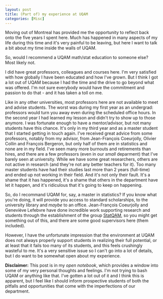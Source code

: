 ```yaml
---
layout: post
title: (Part of) my experience at UQAM
categories: [Misc]
---
```


Moving out of Montreal has provided me the opportunity to reflect back onto the five years I spent here. Much has happened in many aspects of my life during this time and it's very painful to be leaving, but here I want to talk a bit about my time inside the walls of UQAM. <!--more-->

So, would I recommend a UQAM math/stat education to someone else? Most likely not.

I did have great professors, colleagues and courses here. I'm very satisfied with how globally I have been educated and how I've grown. But I think I got a lot out of UQAM because I had the time and the drive to go beyond what was offered. I'm not sure everybody would have the commitment and passion to do that - and it has taken a toll on me. 

Like in any other universities, most professors here are not available to meet and advise students. The worst was during my first year as an undergrad: professors would turn you away even during the scheduled office hours. In the second year I had learned my lesson and didn't try to show up to those anymore. I was fortunate enough to have a mentor/advisor, but not many students have this chance.  It's only in my third year and as a master student that I started getting in touch again. I've received great advice from some professors, notably from my advisor, from Jean-François Coeurjolly, Olivier Collin and François Bergeron, but only half of them are in statistics and none are in my field. I've seen many more burnouts and retirements than hires, and there are a few professors (even in our *small* deparment) that I've barely seen at university. While we have some great researchers, others are not active in research (and they're not any better teachers for it). Too many master students have had their studies last more than 2 years (full-time) and ended up not working in their field. And it's not only their fault. It's a shame that it has happened, it's a shame that others in the department have let it happen, and it's ridiculous that it's going to keep on happening.

So, do I recommand UQAM for, say, a master in statistics? If you know what you're doing, it will provide you access to standard scholarships, to the university library and *maybe* to an office. Jean-François Coeurjolly and Geneviève Lefebvre have done incredible work supporting research and students through the establishment of the group [StatQAM](https://statqam.uqam.ca/), so you might get something out of this, and there are some good supervisors here (them included).

However, I have the unfortunate impression that the environment at UQAM does not always properly support students in realizing their full potential, or at least that it fails too many of its students, and this feels crushingly wasteful to me. It's a very sensitive issue so I can't go into a lot of details, but I do want to be somewhat open about my experience.

**Disclaimer:** This post is in my *open notebook*, which provides a window into some of my very personal thoughts and feelings. I'm not trying to bash UQAM or anything like that. I've gotten a lot out of it and I think this is apparent, but I feel like I should inform prospective students of both the pitfalls and opportunities that come with the imperfections of our department. 